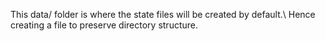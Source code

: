 
This data/ folder is where the state files will be created by default.\ 
Hence creating a file to preserve directory structure.

